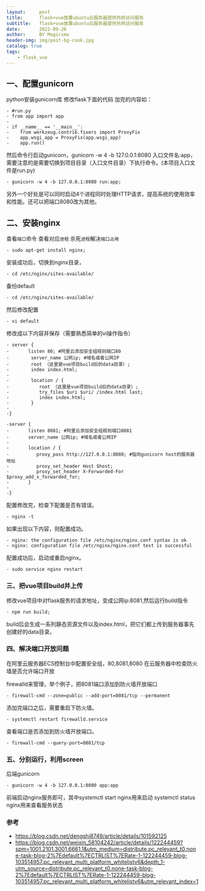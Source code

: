 ```yaml
---
layout:     post
title:      flask+vue放置ubuntu云服务器提供外网访问服务
subtitle:   flask+vue放置ubuntu云服务器提供外网访问服务
date:       2022-09-26
author:     BY Magicsmx
header-img: img/post-bg-cook.jpg
catalog: true
tags:
    - flask_vue
---
```


## 一、配置gunicorn

python安装gunicorn库 修改flask下面的代码
加完的内容如：
```	objc
- #run.py
- from app import app
- 
- if __name__ == '__main__':
-    from werkzeug.contrib.fixers import ProxyFix
-    app.wsgi_app = ProxyFix(app.wsgi_app)
-    app.run()
```

然后命令行启动gunicorn，gunicorn -w 4 -b 127.0.0.1:8080 入口文件名:app，需要注意的是需要切换到项目目录（入口文件目录）下执行命令。(本项目入口文件是run.py)

```	objc
- gunicorn -w 4 -b 127.0.0.1:8080 run:app;
```
另外一个好处是可以同时启动4个进程同时处理HTTP请求，提高系统的使用效率和性能。还可以把端口8080改为其他。

## 二、安装nginx

查看`端口`命令 查看对应`进程` 杀死`进程`解决`端口占用`
```	objc
- sudo apt-get install nginx;
```
安装成功后，切换到nginx目录，
```	objc
- cd /etc/nginx/sites-available/
```
备份default
```	objc
- cd /etc/nginx/sites-available/
```
然后修改配置
```	objc
- vi default
```
修改成以下内容并保存（需要熟悉简单的vi操作指令）
```	objc
- server {
-       listen 80; #阿里云添加安全组规则端口80
-        server_name 公网ip; #域名或者公网IP
-        root （这里是vue项目build后的data目录）;
-        index index.html;
-
-        location / {
-           root （这里是vue项目build后的data目录）;
-           try_files $uri $uri/ /index.html last;
-           index index.html;
-        }
-
-}

-server {
-       listen 8081; #阿里云添加安全组规则端口8081
-       server_name 公网ip; #域名或者公网IP
-
-       location / {
-          proxy_pass http://127.0.0.1:8080; #指向gunicorn host的服务器地址
-          proxy_set_header Host $host;
-          proxy_set_header X-Forwarded-For $proxy_add_x_forwarded_for;
-       }
-
-}
```
配置修改完，检查下配置是否有错误。
```	objc
- nginx -t
```
如果出现以下内容，则配置成功。
```	objc
- nginx: the configuration file /etc/nginx/nginx.conf syntax is ok
- nginx: configuration file /etc/nginx/nginx.conf test is successful
```

配置成功后，启动或重启nginx。
```	objc
- sudo service nginx restart
```

### 三、把vue项目build并上传

修改vue项目中对flask服务的请求地址，变成公网ip:8081,然后运行build指令
```	objc
- npm run build;
```

build后会生成一系列静态资源文件以及index.html，把它们都上传到服务器事先创建好的data目录。


### 四、解决端口开放问题

在阿里云服务器ECS控制台中配置安全组，80,8081,8080
在云服务器中检查防火墙是否允许端口开放


firewalld来管理，举个例子，把8081端口添加到防火墙开放端口
```	objc
- firewall-cmd --zone=public --add-port=8081/tcp --permanent
```
添加完端口之后，需要重启下防火墙。
```	objc
- systemctl restart firewalld.service
```
查看端口是否添加到防火墙开放端口。
```	objc
- firewall-cmd --query-port=8081/tcp
```
### 五、分别运行，利用screen


后端gunicorn
```	objc
- gunicorn -w 4 -b 127.0.0.1:8080 app:app
```
前端启动nginx服务即可，其中systemctl start nginx用来启动 systemctl status nginx用来查看服务状态




### 参考
- [https://blog.csdn.net/dengshi8749/article/details/101592125
](https://blog.csdn.net/dengshi8749/article/details/101592125)
- [https://blog.csdn.net/weixin_58104242/article/details/122244459?spm=1001.2101.3001.6661.1&utm_medium=distribute.pc_relevant_t0.none-task-blog-2%7Edefault%7ECTRLIST%7ERate-1-122244459-blog-103514957.pc_relevant_multi_platform_whitelistv6&depth_1-utm_source=distribute.pc_relevant_t0.none-task-blog-2%7Edefault%7ECTRLIST%7ERate-1-122244459-blog-103514957.pc_relevant_multi_platform_whitelistv6&utm_relevant_index=1
](https://blog.csdn.net/weixin_58104242/article/details/122244459?spm=1001.2101.3001.6661.1&utm_medium=distribute.pc_relevant_t0.none-task-blog-2%7Edefault%7ECTRLIST%7ERate-1-122244459-blog-103514957.pc_relevant_multi_platform_whitelistv6&depth_1-utm_source=distribute.pc_relevant_t0.none-task-blog-2%7Edefault%7ECTRLIST%7ERate-1-122244459-blog-103514957.pc_relevant_multi_platform_whitelistv6&utm_relevant_index=1)